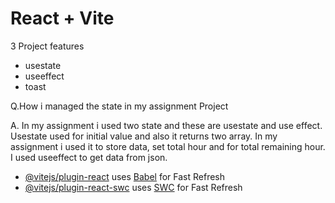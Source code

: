 # React + Vite
3 Project features
+ usestate
+ useeffect
+ toast

Q.How i managed the state in my assignment Project

A. In my assignment i used two state and these are usestate and use effect. Usestate used for initial value and also it returns two array. In my assignment i used it to store data, set total hour and for total remaining hour. I used useeffect to get data from json.


- [@vitejs/plugin-react](https://github.com/vitejs/vite-plugin-react/blob/main/packages/plugin-react/README.md) uses [Babel](https://babeljs.io/) for Fast Refresh
- [@vitejs/plugin-react-swc](https://github.com/vitejs/vite-plugin-react-swc) uses [SWC](https://swc.rs/) for Fast Refresh

